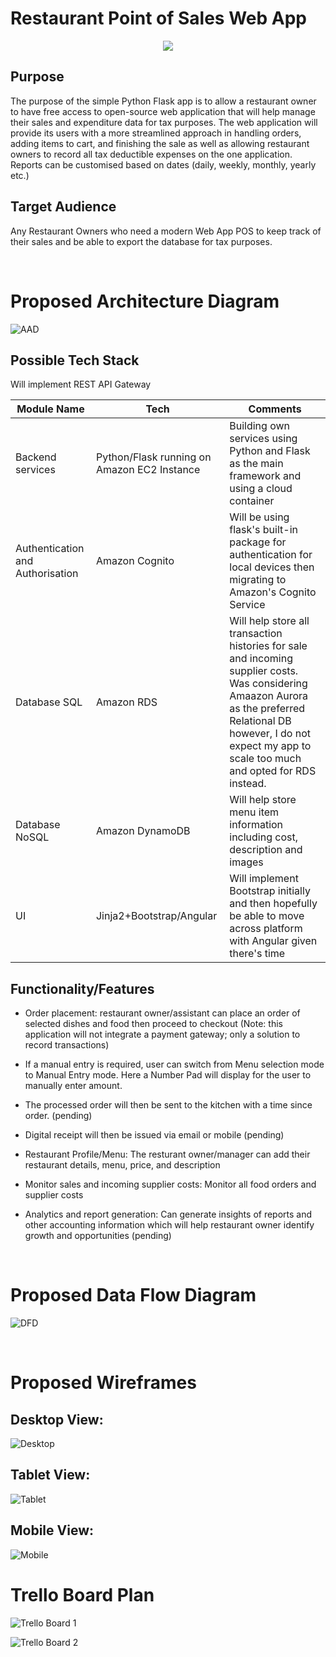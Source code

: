 # Restaurant Point of Sales Web App

<p align="center">
    <img src="docs/logo.png">
</p>

## Purpose

The purpose of the simple Python Flask app is to allow a restaurant owner to have free access to open-source web application that will help manage their sales and expenditure data for tax purposes. The web application will provide its users with a more streamlined approach in handling orders, adding items to cart, and finishing the sale as well as allowing restaurant owners to record all tax deductible expenses on the one application. Reports can be customised based on dates (daily, weekly, monthly, yearly etc.)

## Target Audience

Any Restaurant Owners who need a modern Web App POS to keep track of their sales and be able to export the database for tax purposes.

<br>

# Proposed Architecture Diagram

![AAD](/docs/T4A2_AAD2.drawio.png)

## Possible Tech Stack

Will implement REST API Gateway

| Module Name | Tech | Comments |
| --- | --- | --- |
| Backend services | Python/Flask running on Amazon EC2 Instance |  Building own services using Python and Flask as the main framework and using a cloud container |
| Authentication and Authorisation | Amazon Cognito | Will be using flask's built-in package for authentication for local devices then migrating to Amazon's Cognito Service |
| Database SQL | Amazon RDS | Will help store all transaction histories for sale and incoming supplier costs. Was considering Amaazon Aurora as the preferred Relational DB however, I do not expect my app to scale too much and opted for RDS instead. | 
| Database NoSQL | Amazon DynamoDB | Will help store menu item information including cost, description and images |
| UI | Jinja2+Bootstrap/Angular | Will implement Bootstrap initially and then hopefully be able to move across platform with Angular given there's time |

## Functionality/Features

- Order placement: restaurant owner/assistant can place an order of selected dishes and food then proceed to checkout (Note: this application will not integrate a payment gateway; only a solution to record transactions)

- If a manual entry is required, user can switch from Menu selection mode to Manual Entry mode. Here a Number Pad will display for the user to manually enter amount.

- The processed order will then be sent to the kitchen with a time since order. (pending)

- Digital receipt will then be issued via email or mobile (pending)

- Restaurant Profile/Menu: The resturant owner/manager can add their restaurant details, menu, price, and description

- Monitor sales and incoming supplier costs: Monitor all food orders and supplier costs

- Analytics and report generation: Can generate insights of reports and other accounting information which will help restaurant owner identify growth and opportunities (pending)

<br>

# Proposed Data Flow Diagram

![DFD](/docs/T4A2_dfd.drawio.png)

<br>

# Proposed Wireframes

## Desktop View:

![Desktop](/docs/Desktop.png) 

## Tablet View:

![Tablet](/docs/Tablet.png)

## Mobile View:

![Mobile](/docs/Mobile.png)

# Trello Board Plan 

![Trello Board 1](/docs/Trello1.png)

![Trello Board 2](/docs/Trello2.png)
